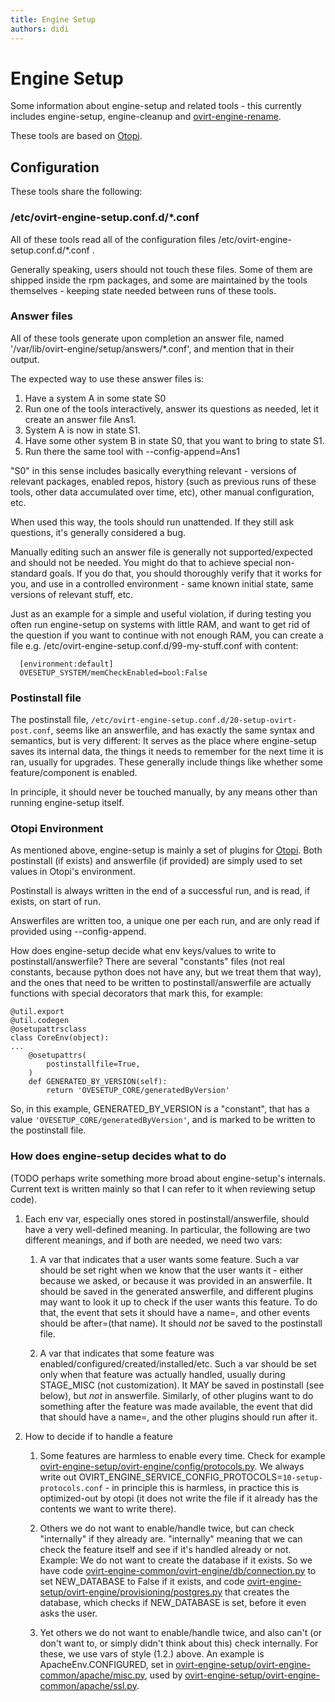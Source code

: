 ```yaml
---
title: Engine Setup
authors: didi
---
```


# Engine Setup

Some information about engine-setup and related tools - this currently includes engine-setup, engine-cleanup and [ovirt-engine-rename](/documentation/how-to/networking/changing-engine-hostname/).

These tools are based on [Otopi](/develop/developer-guide/engine/otopi/).

## Configuration

These tools share the following:

### /etc/ovirt-engine-setup.conf.d/\*.conf

All of these tools read all of the configuration files /etc/ovirt-engine-setup.conf.d/\*.conf .

Generally speaking, users should not touch these files. Some of them are shipped inside the rpm packages, and some are maintained by the tools themselves - keeping state needed between runs of these tools.

### Answer files

All of these tools generate upon completion an answer file, named '/var/lib/ovirt-engine/setup/answers/\*.conf', and mention that in their output.

The expected way to use these answer files is:

1.  Have a system A in some state S0
2.  Run one of the tools interactively, answer its questions as needed, let it create an answer file Ans1.
3.  System A is now in state S1.
4.  Have some other system B in state S0, that you want to bring to state S1.
5.  Run there the same tool with --config-append=Ans1

"S0" in this sense includes basically everything relevant - versions of relevant packages, enabled repos, history (such as previous runs of these tools, other data accumulated over time, etc), other manual configuration, etc.

When used this way, the tools should run unattended. If they still ask questions, it's generally considered a bug.

Manually editing such an answer file is generally not supported/expected and should not be needed. You might do that to achieve special non-standard goals. If you do that, you should thoroughly verify that it works for you, and use in a controlled environment - same known initial state, same versions of relevant stuff, etc.

Just as an example for a simple and useful violation, if during testing you often run engine-setup on systems with little RAM, and want to get rid of the question if you want to continue with not enough RAM, you can create a file e.g. /etc/ovirt-engine-setup.conf.d/99-my-stuff.conf with content:

      [environment:default]
      OVESETUP_SYSTEM/memCheckEnabled=bool:False

### Postinstall file

The postinstall file, ```/etc/ovirt-engine-setup.conf.d/20-setup-ovirt-post.conf```, seems like an answerfile, and has exactly the same syntax and semantics, but is very different: It serves as the place where engine-setup saves its internal data, the things it needs to remember for the next time it is ran, usually for upgrades. These generally include things like whether some feature/component is enabled.

In principle, it should never be touched manually, by any means other than running engine-setup itself.

### Otopi Environment
As mentioned above, engine-setup is mainly a set of plugins for [Otopi](/develop/developer-guide/engine/otopi/).
Both postinstall (if exists) and answerfile (if provided) are simply used to set values in Otopi's environment.

Postinstall is always written in the end of a successful run, and is read, if exists, on start of run.

Answerfiles are written too, a unique one per each run, and are only read if provided using --config-append.

How does engine-setup decide what env keys/values to write to postinstall/answerfile? There are several "constants" files (not real constants, because python does not have any, but we treat them that way), and the ones that need to be written to postinstall/answerfile are actually functions with special decorators that mark this, for example:
```
@util.export
@util.codegen
@osetupattrsclass
class CoreEnv(object):
...
    @osetupattrs(
        postinstallfile=True,
    )
    def GENERATED_BY_VERSION(self):
        return 'OVESETUP_CORE/generatedByVersion'
```

So, in this example, GENERATED_BY_VERSION is a "constant", that has a value `'OVESETUP_CORE/generatedByVersion'`, and is marked to be written to the postinstall file.

### How does engine-setup decides what to do

(TODO perhaps write something more broad about engine-setup's internals. Current text is written mainly so that I can refer to it when reviewing setup code).

1. Each env var, especially ones stored in postinstall/answerfile, should have a very well-defined meaning. In particular, the following are two different meanings, and if both are needed, we need two vars:

    1. A var that indicates that a user wants some feature. Such a var should be set right when we know that the user wants it - either because we asked, or because it was provided in an answerfile. It should be saved in the generated answerfile, and different plugins may want to look it up to check if the user wants this feature. To do that, the event that sets it should have a name=, and other events should be after=(that name). It should _not_ be saved to the postinstall file.

    2. A var that indicates that some feature was enabled/configured/created/installed/etc. Such a var should be set only when that feature was actually handled, usually during STAGE_MISC (not customization). It MAY be saved in postinstall (see below), but _not_ in answerfile. Similarly, of other plugins want to do something after the feature was made available, the event that did that should have a name=, and the other plugins should run after it.

2. How to decide if to handle a feature

    1. Some features are harmless to enable every time. Check for example [ovirt-engine-setup/ovirt-engine/config/protocols.py](https://gerrit.ovirt.org/gitweb?p=ovirt-engine.git;a=blob;f=packaging/setup/plugins/ovirt-engine-setup/ovirt-engine/config/protocols.py;h=6b7a93ae7568bbd9b272800187e756ea47fcaabf;hb=HEAD). We always write out OVIRT_ENGINE_SERVICE_CONFIG_PROTOCOLS=`10-setup-protocols.conf` - in principle this is harmless, in practice this is optimized-out by otopi (it does not write the file if it already has the contents we want to write there).

    2. Others we do not want to enable/handle twice, but can check "internally" if they already are. "internally" meaning that we can check the feature itself and see if it's handled already or not. Example: We do not want to create the database if it exists. So we have code [ovirt-engine-common/ovirt-engine/db/connection.py](https://gerrit.ovirt.org/gitweb?p=ovirt-engine.git;a=blob;f=packaging/setup/plugins/ovirt-engine-common/ovirt-engine/db/connection.py;h=0d4668e5966076c3f5ff210e2328ed72a0603ada;hb=HEAD) to set NEW_DATABASE to False if it exists, and code [ovirt-engine-setup/ovirt-engine/provisioning/postgres.py](https://gerrit.ovirt.org/gitweb?p=ovirt-engine.git;a=blob;f=packaging/setup/plugins/ovirt-engine-setup/ovirt-engine/provisioning/postgres.py;h=6bb891dfd15b230e40751e5e25bf7b90f88cbcba;hb=HEAD) that creates the database, which checks if NEW_DATABASE is set, before it even asks the user.

    3. Yet others we do not want to enable/handle twice, and also can't (or don't want to, or simply didn't think about this) check internally. For these, we use vars of style (1.2.) above. An example is ApacheEnv.CONFIGURED, set in [ovirt-engine-setup/ovirt-engine-common/apache/misc.py](https://gerrit.ovirt.org/gitweb?p=ovirt-engine.git;a=blob;f=packaging/setup/plugins/ovirt-engine-setup/ovirt-engine-common/apache/misc.py;h=c43680e8a50839389ee75b77e8c131ba19ae85ae;hb=HEAD), used by [ovirt-engine-setup/ovirt-engine-common/apache/ssl.py](https://gerrit.ovirt.org/gitweb?p=ovirt-engine.git;a=blob;f=packaging/setup/plugins/ovirt-engine-setup/ovirt-engine-common/apache/ssl.py;h=de37bc2482ef107254f09f80ea5114d75da8a639;hb=HEAD).

